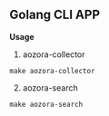 ## Golang CLI APP

**Usage**

1. aozora-collector

```
make aozora-collector
```

2. aozora-search

```
make aozora-search
```
